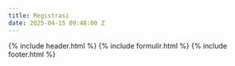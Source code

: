 ```yaml
---
title: Registrasi
date: 2025-04-15 09:48:00 Z
---
```


{% include header.html %}
{% include formulir.html %}
{% include footer.html %}